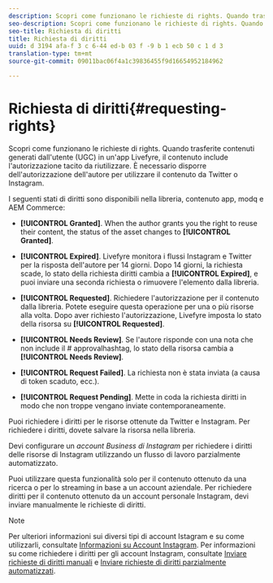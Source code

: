 ```yaml
---
description: Scopri come funzionano le richieste di rights. Quando trasferite contenuti generati dall'utente (UGC) in un'app Livefyre, il contenuto include l'autorizzazione tacito da riutilizzare. È necessario disporre dell'autorizzazione dell'autore per utilizzare il contenuto da Twitter o Instagram.
seo-description: Scopri come funzionano le richieste di rights. Quando trasferite contenuti generati dall'utente (UGC) in un'app Livefyre, il contenuto include l'autorizzazione tacito da riutilizzare. È necessario disporre dell'autorizzazione dell'autore per utilizzare il contenuto da Twitter o Instagram.
seo-title: Richiesta di diritti
title: Richiesta di diritti
uuid: d 3194 afa-f 3 c 6-44 ed-b 03 f -9 b 1 ecb 50 c 1 d 3
translation-type: tm+mt
source-git-commit: 09011bac06f4a1c39836455f9d16654952184962

---
```



# Richiesta di diritti{#requesting-rights}

Scopri come funzionano le richieste di rights. Quando trasferite contenuti generati dall&#39;utente (UGC) in un&#39;app Livefyre, il contenuto include l&#39;autorizzazione tacito da riutilizzare. È necessario disporre dell&#39;autorizzazione dell&#39;autore per utilizzare il contenuto da Twitter o Instagram.

I seguenti stati di diritti sono disponibili nella libreria, contenuto app, modq e AEM Commerce:

* **[!UICONTROL Granted]**. When the author grants you the right to reuse their content, the status of the asset changes to **[!UICONTROL Granted]**.

* **[!UICONTROL Expired]**. Livefyre monitora i flussi Instagram e Twitter per la risposta dell&#39;autore per 14 giorni. Dopo 14 giorni, la richiesta scade, lo stato della richiesta diritti cambia a **[!UICONTROL Expired]**, e puoi inviare una seconda richiesta o rimuovere l&#39;elemento dalla libreria.
* **[!UICONTROL Requested]**. Richiedere l&#39;autorizzazione per il contenuto dalla libreria. Potete eseguire questa operazione per una o più risorse alla volta. Dopo aver richiesto l&#39;autorizzazione, Livefyre imposta lo stato della risorsa su **[!UICONTROL Requested]**.
* **[!UICONTROL Needs Review]**. Se l&#39;autore risponde con una nota che non include il # approvalhashtag, lo stato della risorsa cambia a **[!UICONTROL Needs Review]**.

* **[!UICONTROL Request Failed]**. La richiesta non è stata inviata (a causa di token scaduto, ecc.).
* **[!UICONTROL Request Pending]**. Mette in coda la richiesta diritti in modo che non troppe vengano inviate contemporaneamente.

Puoi richiedere i diritti per le risorse ottenute da Twitter e Instagram. Per richiedere i diritti, dovete salvare la risorsa nella libreria.

Devi configurare un *account Business di Instagram* per richiedere i diritti delle risorse di Instagram utilizzando un flusso di lavoro parzialmente automatizzato.

Puoi utilizzare questa funzionalità solo per il contenuto ottenuto da una ricerca o per lo streaming in base a un account aziendale. Per richiedere diritti per il contenuto ottenuto da un account personale Instagram, devi inviare manualmente le richieste di diritti.

>[!NOTE]
>
>Per ulteriori informazioni sui diversi tipi di account Istagram e su come utilizzarli, consultate [Informazioni su Account Instagram](/help/using/c-users-creating-accounts-with-studio-access/t-configure-social-accout-instagram/c-about-instagram-accounts.md#c_about_instagram_accounts). Per informazioni su come richiedere i diritti per gli account Instagram, consultate [Inviare richieste di diritti manuali](/help/using/c-how-requesting-rights-works/c-send-instagram-manual-rights-request.md#c_send_instagram_manual_rights_request) e [Inviare richieste di diritti parzialmente automatizzati](/help/using/c-how-requesting-rights-works/c-send-an-instagram-rights-request-from-the-library.md#c_send_an_instagram_rights_request_from_the_library).

